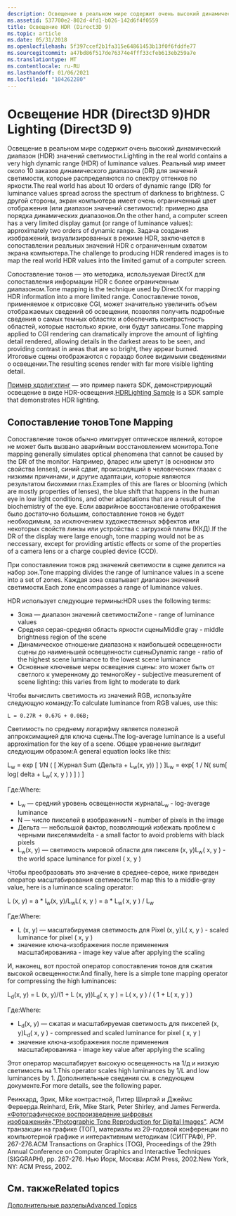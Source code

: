 ```yaml
---
description: Освещение в реальном мире содержит очень высокий динамический диапазон (HDR) значений светимости.
ms.assetid: 537700e2-802d-4fd1-b026-142d6f4f0559
title: Освещение HDR (Direct3D 9)
ms.topic: article
ms.date: 05/31/2018
ms.openlocfilehash: 5f397ccef2b1fa315e64861453b13f0f6fddfe77
ms.sourcegitcommit: a47bd86f517de76374e4fff33cfeb613eb259a7e
ms.translationtype: MT
ms.contentlocale: ru-RU
ms.lasthandoff: 01/06/2021
ms.locfileid: "104262280"
---
```

# <a name="hdr-lighting-direct3d-9"></a><span data-ttu-id="0d9c2-103">Освещение HDR (Direct3D 9)</span><span class="sxs-lookup"><span data-stu-id="0d9c2-103">HDR Lighting (Direct3D 9)</span></span>

<span data-ttu-id="0d9c2-104">Освещение в реальном мире содержит очень высокий динамический диапазон (HDR) значений светимости.</span><span class="sxs-lookup"><span data-stu-id="0d9c2-104">Lighting in the real world contains a very high dynamic range (HDR) of luminance values.</span></span> <span data-ttu-id="0d9c2-105">Реальный мир имеет около 10 заказов динамического диапазона (DR) для значений светимости, которые распределяются по спектру оттенков по яркости.</span><span class="sxs-lookup"><span data-stu-id="0d9c2-105">The real world has about 10 orders of dynamic range (DR) for luminance values spread across the spectrum of darkness to brightness.</span></span> <span data-ttu-id="0d9c2-106">С другой стороны, экран компьютера имеет очень ограниченный цвет отображения (или диапазон значений светимости): примерно два порядка динамических диапазонов.</span><span class="sxs-lookup"><span data-stu-id="0d9c2-106">On the other hand, a computer screen has a very limited display gamut (or range of luminance values): approximately two orders of dynamic range.</span></span> <span data-ttu-id="0d9c2-107">Задача создания изображений, визуализированных в режиме HDR, заключается в сопоставлении реальных значений HDR с ограниченным охватом экрана компьютера.</span><span class="sxs-lookup"><span data-stu-id="0d9c2-107">The challenge to producing HDR rendered images is to map the real world HDR values into the limited gamut of a computer screen.</span></span>

<span data-ttu-id="0d9c2-108">Сопоставление тонов — это методика, используемая DirectX для сопоставления информации HDR с более ограниченным диапазоном.</span><span class="sxs-lookup"><span data-stu-id="0d9c2-108">Tone mapping is the technique used by DirectX for mapping HDR information into a more limited range.</span></span> <span data-ttu-id="0d9c2-109">Сопоставление тонов, применяемое к отрисовке CGI, может значительно увеличить объем отображаемых сведений об освещении, позволяя получить подробные сведения о самых темных областях и обеспечить контрастность областей, которые настолько яркие, они будут записаны.</span><span class="sxs-lookup"><span data-stu-id="0d9c2-109">Tone mapping applied to CGI rendering can dramatically improve the amount of lighting detail rendered, allowing details in the darkest areas to be seen, and providing contrast in areas that are so bright, they appear burned.</span></span> <span data-ttu-id="0d9c2-110">Итоговые сцены отображаются с гораздо более видимыми сведениями о освещении.</span><span class="sxs-lookup"><span data-stu-id="0d9c2-110">The resulting scenes render with far more visible lighting detail.</span></span>

<span data-ttu-id="0d9c2-111">[Пример хдрлигхтинг](https://msdn.microsoft.com/library/Ee417769(v=VS.85).aspx) — это пример пакета SDK, демонстрирующий освещение в виде HDR-освещения.</span><span class="sxs-lookup"><span data-stu-id="0d9c2-111">[HDRLighting Sample](https://msdn.microsoft.com/library/Ee417769(v=VS.85).aspx) is a SDK sample that demonstrates HDR lighting.</span></span>

## <a name="tone-mapping"></a><span data-ttu-id="0d9c2-112">Сопоставление тонов</span><span class="sxs-lookup"><span data-stu-id="0d9c2-112">Tone Mapping</span></span>

<span data-ttu-id="0d9c2-113">Сопоставление тонов обычно имитирует оптическое явлений, которое не может быть вызвано аварийным восстановлением монитора.</span><span class="sxs-lookup"><span data-stu-id="0d9c2-113">Tone mapping generally simulates optical phenomena that cannot be caused by the DR of the monitor.</span></span> <span data-ttu-id="0d9c2-114">Например, фларес или цветут (в основном это свойства lenses), синий сдвиг, происходящий в человеческих глазах с низкими причинами, и другие адаптации, которые являются результатом биохимии глаз.</span><span class="sxs-lookup"><span data-stu-id="0d9c2-114">Examples of this are flares or blooming (which are mostly properties of lenses), the blue shift that happens in the human eye in low light conditions, and other adaptations that are a result of the biochemistry of the eye.</span></span> <span data-ttu-id="0d9c2-115">Если аварийное восстановление отображения было достаточно большим, сопоставление тонов не будет необходимым, за исключением художественных эффектов или некоторых свойств линзы или устройства с загрузкой платы (ККД).</span><span class="sxs-lookup"><span data-stu-id="0d9c2-115">If the DR of the display were large enough, tone mapping would not be as neccessary, except for providing artistic effects or some of the properties of a camera lens or a charge coupled device (CCD).</span></span>

<span data-ttu-id="0d9c2-116">При сопоставлении тонов ряд значений светимости в сцене делится на набор зон.</span><span class="sxs-lookup"><span data-stu-id="0d9c2-116">Tone mapping divides the range of luminance values in a scene into a set of zones.</span></span> <span data-ttu-id="0d9c2-117">Каждая зона охватывает диапазон значений светимости.</span><span class="sxs-lookup"><span data-stu-id="0d9c2-117">Each zone encompasses a range of luminance values.</span></span>

<span data-ttu-id="0d9c2-118">HDR использует следующие термины:</span><span class="sxs-lookup"><span data-stu-id="0d9c2-118">HDR uses the following terms:</span></span>

-   <span data-ttu-id="0d9c2-119">Зона — диапазон значений светимости</span><span class="sxs-lookup"><span data-stu-id="0d9c2-119">Zone - range of luminance values</span></span>
-   <span data-ttu-id="0d9c2-120">Средняя серая-средняя область яркости сцены</span><span class="sxs-lookup"><span data-stu-id="0d9c2-120">Middle gray - middle brightness region of the scene</span></span>
-   <span data-ttu-id="0d9c2-121">Динамическое отношение диапазона к наибольшей освещенности сцены до наименьшей освещенности сцены</span><span class="sxs-lookup"><span data-stu-id="0d9c2-121">Dynamic range - ratio of the highest scene luminance to the lowest scene luminance</span></span>
-   <span data-ttu-id="0d9c2-122">Основные ключевые меры освещения сцены: это может быть от светлого к умеренному до темного</span><span class="sxs-lookup"><span data-stu-id="0d9c2-122">Key - subjective measurement of scene lighting: this varies from light to moderate to dark</span></span>

<span data-ttu-id="0d9c2-123">Чтобы вычислить светимость из значений RGB, используйте следующую команду:</span><span class="sxs-lookup"><span data-stu-id="0d9c2-123">To calculate luminance from RGB values, use this:</span></span>


```
L = 0.27R + 0.67G + 0.06B;
```



<span data-ttu-id="0d9c2-124">Светимость по среднему логарифму является полезной аппроксимацией для ключа сцены.</span><span class="sxs-lookup"><span data-stu-id="0d9c2-124">The log-average luminance is a useful approximation for the key of a scene.</span></span> <span data-ttu-id="0d9c2-125">Общее уравнение выглядит следующим образом:</span><span class="sxs-lookup"><span data-stu-id="0d9c2-125">A general equation looks like this:</span></span>

<span data-ttu-id="0d9c2-126">L<sub>w</sub> = exp \[ 1/N ( \[ Журнал Sum (Дельта + L<sub>w</sub>(x, y)) \] ) \]</span><span class="sxs-lookup"><span data-stu-id="0d9c2-126">L<sub>w</sub> = exp\[ 1 / N( sum\[ log( delta + L<sub>w</sub>( x, y ) ) \] ) \]</span></span>

<span data-ttu-id="0d9c2-127">Где:</span><span class="sxs-lookup"><span data-stu-id="0d9c2-127">Where:</span></span>

-   <span data-ttu-id="0d9c2-128">L<sub>w</sub> — средний уровень освещенности журнала</span><span class="sxs-lookup"><span data-stu-id="0d9c2-128">L<sub>w</sub> - log-average luminance</span></span>
-   <span data-ttu-id="0d9c2-129">N — число пикселей в изображении</span><span class="sxs-lookup"><span data-stu-id="0d9c2-129">N - number of pixels in the image</span></span>
-   <span data-ttu-id="0d9c2-130">Дельта — небольшой фактор, позволяющий избежать проблем с черными пикселями</span><span class="sxs-lookup"><span data-stu-id="0d9c2-130">delta - a small factor to avoid problems with black pixels</span></span>
-   <span data-ttu-id="0d9c2-131">L<sub>w</sub>(x, y) — светимость мировой области для пикселя (x, y)</span><span class="sxs-lookup"><span data-stu-id="0d9c2-131">L<sub>w</sub>( x, y ) - the world space luminance for pixel ( x, y )</span></span>

<span data-ttu-id="0d9c2-132">Чтобы преобразовать это значение в среднее-серое, ниже приведен оператор масштабирования светимости:</span><span class="sxs-lookup"><span data-stu-id="0d9c2-132">To map this to a middle-gray value, here is a luminance scaling operator:</span></span>

<span data-ttu-id="0d9c2-133">L (x, y) = a \* l<sub>w</sub>(x, y)/L<sub>w</sub></span><span class="sxs-lookup"><span data-stu-id="0d9c2-133">L( x, y ) = a \* L<sub>w</sub>( x, y ) / L<sub>w</sub></span></span>

<span data-ttu-id="0d9c2-134">Где:</span><span class="sxs-lookup"><span data-stu-id="0d9c2-134">Where:</span></span>

-   <span data-ttu-id="0d9c2-135">L (x, y) — масштабируемая светимость для Pixel (x, y)</span><span class="sxs-lookup"><span data-stu-id="0d9c2-135">L( x, y ) - scaled luminance for pixel ( x, y )</span></span>
-   <span data-ttu-id="0d9c2-136">значение ключа-изображения после применения масштабирования</span><span class="sxs-lookup"><span data-stu-id="0d9c2-136">a - image key value after applying the scaling</span></span>

<span data-ttu-id="0d9c2-137">И, наконец, вот простой оператор сопоставления тонов для сжатия высокой освещенности:</span><span class="sxs-lookup"><span data-stu-id="0d9c2-137">And finally, here is a simple tone mapping operator for compressing the high luminances:</span></span>

<span data-ttu-id="0d9c2-138">L<sub>d</sub>(x, y) = L (x, y)/(1 + L (x, y))</span><span class="sxs-lookup"><span data-stu-id="0d9c2-138">L<sub>d</sub>( x, y ) = L( x, y ) / ( 1 + L( x, y ) )</span></span>

<span data-ttu-id="0d9c2-139">Где:</span><span class="sxs-lookup"><span data-stu-id="0d9c2-139">Where:</span></span>

-   <span data-ttu-id="0d9c2-140">L<sub>d</sub>(x, y) — сжатая и масштабируемая светимость для пикселей (x, y)</span><span class="sxs-lookup"><span data-stu-id="0d9c2-140">L<sub>d</sub>( x, y ) - compressed and scaled luminance for pixel ( x, y )</span></span>
-   <span data-ttu-id="0d9c2-141">значение ключа-изображения после применения масштабирования</span><span class="sxs-lookup"><span data-stu-id="0d9c2-141">a - image key value after applying the scaling</span></span>

<span data-ttu-id="0d9c2-142">Этот оператор масштабирует высокую освещенность на 1/д и низкую светимость на 1.</span><span class="sxs-lookup"><span data-stu-id="0d9c2-142">This operator scales high luminances by 1/L and low luminances by 1.</span></span> <span data-ttu-id="0d9c2-143">Дополнительные сведения см. в следующем документе.</span><span class="sxs-lookup"><span data-stu-id="0d9c2-143">For more details, see the following paper.</span></span>

<span data-ttu-id="0d9c2-144">Реинхард, Эрик, Mike контрастной, Питер Ширлэй и Джеймс Ферверда.</span><span class="sxs-lookup"><span data-stu-id="0d9c2-144">Reinhard, Erik, Mike Stark, Peter Shirley, and James Ferwerda.</span></span> <span data-ttu-id="0d9c2-145">[«Фотографическое воспроизведение цифровых изображений»](https://www.cs.utah.edu/~reinhard/cdrom/tonemap.pdf).</span><span class="sxs-lookup"><span data-stu-id="0d9c2-145">["Photographic Tone Reproduction for Digital Images"](https://www.cs.utah.edu/~reinhard/cdrom/tonemap.pdf).</span></span> <span data-ttu-id="0d9c2-146">ACM транзакции на графике (ТОГ), материалы из 29-годовой конференции по компьютерной графике и интерактивным методикам (СИГГРАФ), PP. 267-276.</span><span class="sxs-lookup"><span data-stu-id="0d9c2-146">ACM Transactions on Graphics (TOG), Proceedings of the 29th Annual Conference on Computer Graphics and Interactive Techniques (SIGGRAPH), pp. 267-276.</span></span> <span data-ttu-id="0d9c2-147">Нью Йорк, Москва: ACM Press, 2002.</span><span class="sxs-lookup"><span data-stu-id="0d9c2-147">New York, NY: ACM Press, 2002.</span></span>

## <a name="related-topics"></a><span data-ttu-id="0d9c2-148">См. также</span><span class="sxs-lookup"><span data-stu-id="0d9c2-148">Related topics</span></span>

<dl> <dt>

[<span data-ttu-id="0d9c2-149">Дополнительные разделы</span><span class="sxs-lookup"><span data-stu-id="0d9c2-149">Advanced Topics</span></span>](advanced-topics.md)
</dt> </dl>

 

 



